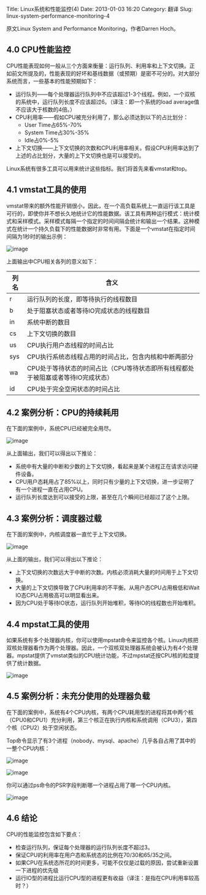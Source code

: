 Title: Linux系统和性能监控(4)
Date: 2013-01-03 16:20
Category: 翻译
Slug: linux-system-performance-monitoring-4

原文Linux System and Performance Monitoring，作者Darren Hoch。

## 4.0 CPU性能监控

CPU性能表现如何一般从三个方面来衡量：运行队列、利用率和上下文切换。正如前文所提及的，性能表现的好坏和基线数据（或预期）是密不可分的。对大部分系统而言，一些基本的性能预期如下：

- 运行队列——每个处理器运行队列中不应该超过1-3个线程。例如，一个双核的系统中，运行队列长度不应该超过6。（译注：即一个系统的load average值不应该大于核数的4倍。） 
- CPU利用率——假如CPU被充分利用了，那么必须达到以下的占比划分：
   - User Time占65%-70% 
   - System Time占30%-35% 
   - Idle占0%-5% 
- 上下文切换——上下文切换的次数和CPU利用率相关。假设CPU利用率达到了上述的占比划分，大量的上下文切换也是可以接受的。
    

Linux系统有很多工具可以用来统计这些指标。我们将首先来看vmstat和top。

## 4.1 vmstat工具的使用

vmstat带来的额外性能开销很小，因此，在一个高负载系统上一直运行该工具是可行的，即使你并不想长久地统计它的性能数据。该工具有两种运行模式：统计模式和采样模式。采样模式每隔一个指定的时间间隔会统计和输出一个结果。这种模式在统计一个持久负载下的性能数据时非常有用。下面是一个vmstat在指定时间间隔为1秒时的输出示例：

![image](http://images.cnitblog.com/blog/339471/201301/03161923-ab832f99c6734509b96d41fcab446510.png "image")

上面输出中CPU相关各列的意义如下：  

|**列名**|**含义**|
|-|-|
|r|运行队列的长度，即等待执行的线程数目|
|b|处于阻塞状态或者等待IO完成状态的线程数目|
|in|系统中断的数目|
|cs|上下文切换的数目|
|us|CPU执行用户态线程的时间占比|
|sys|CPU执行系统态线程占用的时间占比，包含内核和中断两部分|
|wa|CPU处于等待状态的时间占比（CPU等待状态即所有线程都处于被阻塞或者等待IO完成状态）|
|id|CPU处于完全空闲状态的时间占比|

## 4.2 案例分析：CPU的持续耗用

在下面的案例中，系统CPU已经被完全用尽。

![image](http://images.cnitblog.com/blog/339471/201301/03161924-c60c12fe180144c3a4179e1afea92702.png "image")

从上面输出，我们可以得出以下推论：

- 系统中有大量的中断和少数的上下文切换，看起来是某个进程正在请求访问硬件设备。
- CPU用户态耗用占了85%以上，同时只有少量的上下文切换，进一步证明了有一个进程一直在占用CPU。
- 运行队列长度达到可以接受的上限，甚至在几个瞬间已经超过了这个上限。

## 4.3 案例分析：调度器过载

在下面的案例中，内核调度器一直忙于上下文切换。

![image](http://images.cnitblog.com/blog/339471/201301/03161925-98c52298188d43a7bd0f425acc05bd45.png "image")

从上面的输出，我们可以得出以下推论：

- 上下文切换的次数远大于中断的次数。内核必须消耗大量的时间用于上下文切换。
- 大量的上下文切换导致了CPU利用率的不平衡。从用户态CPU占用极低和Wait IO态CPU占用极高可以明显看出来。 
- 因为CPU处于等待IO状态，运行队列开始堆积，等待IO的线程数也开始堆积。

## 4.4 mpstat工具的使用

如果系统有多个处理器内核，你可以使用mpstat命令来监控各个核。Linux内核把双核处理器看作为两个处理器。因此，一个双核双处理器系统会被认为有4个处理器。mpstat提供了vmstat类似的CPU统计功能，不过mpstat还按CPU核的粒度提供了统计数据。

![image](http://images.cnitblog.com/blog/339471/201301/03161926-904c9cbe83444acab1888ec62c1c315e.png "image")

## 4.5 案例分析：未充分使用的处理器负载

在下面的案例中，系统有4个CPU内核，有两个CPU耗用型的进程将其中两个核（CPU0和CPU1）充分利用，第三个核正在执行内核和系统调用（CPU3），第四个核（CPU2）处于空闲状态。

Top命令显示了有3个进程（nobody、mysql、apache）几乎各自占用了其中的一整个CPU内核：

![image](http://images.cnitblog.com/blog/339471/201301/03161927-7936e70e5fcc4b0a976a395de19ceea2.png "image")

![image](http://images.cnitblog.com/blog/339471/201301/03161928-5746372ccad44727ac6c10d072299f58.png "image")

你可以通过ps命令的PSR字段判断哪一个进程占用了哪一个CPU内核。

![image](http://images.cnitblog.com/blog/339471/201301/03161930-59b33598283e49d3b152f5045a9b53fb.png "image")

## 4.6 结论

CPU的性能监控包含如下要点：

- 检查运行队列，保证每个处理器的运行队列长度不超过3。
- 保证CPU的利用率在用户态和系统态的比例在70/30和65/35之间。
- 如果CPU在系统态所花的时间更多，可能不仅仅是过载的原因，尝试重新设置一下进程的优先级
- 运行IO型的进程比运行CPU型的进程更有收益（译注：是指在CPU利用率较高时？）
    



